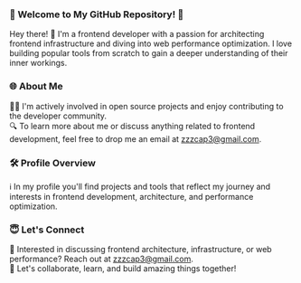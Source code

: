 ### 🌟 Welcome to My GitHub Repository! 🚀
Hey there! 👋 I'm a frontend developer with a passion for architecting frontend infrastructure and diving into web performance optimization. I love building popular tools from scratch to gain a deeper understanding of their inner workings.

### 🌐 About Me
👨‍💻 I'm actively involved in open source projects and enjoy contributing to the developer community.  
🔍 To learn more about me or discuss anything related to frontend development, feel free to drop me an email at zzzcap3@gmail.com.

### 🛠️ Profile Overview
ℹ️ In my profile you'll find projects and tools that reflect my journey and interests in frontend development, architecture, and performance optimization.  

### 😇 Let's Connect
🌟 Interested in discussing frontend architecture, infrastructure, or web performance? Reach out at zzzcap3@gmail.com.  
🚀 Let's collaborate, learn, and build amazing things together!
